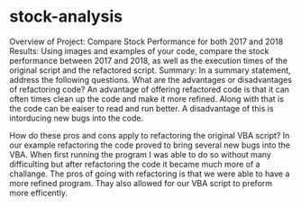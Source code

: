# stock-analysis
Overview of Project: Compare Stock Performance for both 2017 and 2018
Results: Using images and examples of your code, compare the stock performance between 2017 and 2018, as well as the execution times of the original script and the refactored script.
Summary: In a summary statement, address the following questions.
What are the advantages or disadvantages of refactoring code?
  An advantage of offering refactored code is that it can often times clean up the code and make it more refined.  Along with that is the code can be eaiser to read and run better.  A disadvantage of this is intorducing new bugs into the code.

How do these pros and cons apply to refactoring the original VBA script?
  In our example refactoring the code proved to bring several new bugs into the VBA.  When first running the program I was able to do so without many difficulting but after refactoring the code it became much more of a challange.
  The pros of going with refactoring is that we were able to have a more refined program.  Thay also allowed for our VBA script to preform more efficently.

